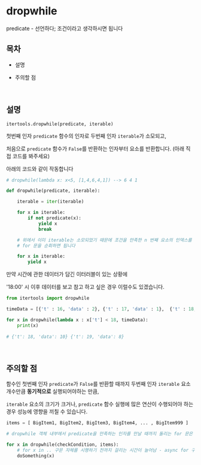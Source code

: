 # dropwhile

predicate - 선언하다; 조건이라고 생각하시면 됩니다

## 목차

* 설명

* 주의할 점
<br>

## 설명

`itertools.dropwhile(predicate, iterable)`

첫번째 인자 `predicate` 함수의 인자로 두번째 인자 `iterable`가 소모되고,

처음으로 `predicate` 함수가 `False`를 반환하는 인자부터 요소를 반환합니다. (아래 직접 코드를 봐주세요)

아래의 코드와 같이 작동합니다

```python
# dropwhile(lambda x: x<5, [1,4,6,4,1]) --> 6 4 1

def dropwhile(predicate, iterable):    

    iterable = iter(iterable)

    for x in iterable:
        if not predicate(x):
            yield x
            break

    # 위에서 이미 iterable는 소모되었기 때문에 조건을 만족한 n 번째 요소의 인덱스를 참조할 필요 없이
    # for 문을 순회하면 됩니다

    for x in iterable:
        yield x
```

만약 시간에 관한 데이터가 담긴 이터러블이 있는 상황에

'18:00' 시 이후 데이터를 보고 참고 하고 싶은 경우 이럴수도 있겠습니다.

```python
from itertools import dropwhile

timeData = [{'t' : 16, 'data' : 2}, {'t' : 17, 'data' : 1},  {'t' : 18, 'data' : 10},  {'t' : 19, 'data' : 8} ]

for x in dropwhile(lambda x : x['t'] < 18, timeData):
    print(x) 
    
# {'t': 18, 'data': 10} {'t': 19, 'data': 8}
```

<br>

## 주의할 점

함수인 첫번째 인자 `predicate`가 `False`를 반환할 때까지 두번째 인자 `iterable` 요소 개수만큼 **동기적으로** 실행되어야하는 만큼, 

`iterable` 요소의 크기가 크거나, `predicate` 함수 실행에 많은 연산이 수행되어야 하는 경우 성능에 영향을 끼칠 수 있습니다.

```python
items = [ BigItem1, BigItem2, BigItem3, BigItem4, ... , BigItem999 ]

# dropwhile 객체 내부에서 predicate을 만족하는 인자를 만날 때까지 돌리는 for 문은 동기(sync) 작업임

for x in dropwhile(checkCondition, items):
    # for x in .. 구문 자체를 시행하기 전까지 걸리는 시간이 늘어남 - async for 구문이여도 상관 x
    doSomething(x)
```